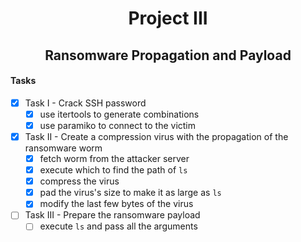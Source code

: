 <h1 align='center'> Project III </h1>
<h2 align='center'> Ransomware Propagation and Payload </h2>

#### Tasks

- [x] Task I   - Crack SSH password
    - [x] use itertools to generate combinations
    - [x] use paramiko to connect to the victim
- [x] Task II  - Create a compression virus with the propagation of the ransomware worm
    - [x] fetch worm from the attacker server
    - [x] execute which to find the path of `ls`
    - [x] compress the virus
    - [x] pad the virus's size to make it as large as `ls`
    - [x] modify the last few bytes of the virus
- [ ] Task III - Prepare the ransomware payload
    - [ ] execute `ls` and pass all the arguments
